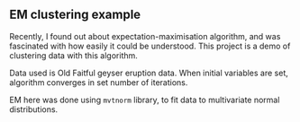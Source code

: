 

## EM clustering example

Recently, I found out about expectation-maximisation algorithm, and was fascinated with how easily it could be understood. This project is a demo of clustering data with this algorithm.

Data used is Old Faitful geyser eruption data. When initial variables are set, algorithm converges in set number of iterations.

EM here was done using `mvtnorm` library, to fit data to multivariate normal distributions.
